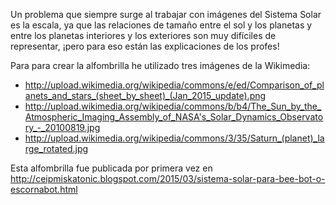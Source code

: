 Un problema que siempre surge al trabajar con imágenes del Sistema Solar es la escala, ya que las relaciones de tamaño entre el sol y los planetas y entre los planetas interiores y los exteriores son muy difíciles de representar, ¡pero para eso están las explicaciones de los profes!

Para para crear la alfombrilla he utilizado tres imágenes de la Wikimedia:
* http://upload.wikimedia.org/wikipedia/commons/e/ed/Comparison_of_planets_and_stars_(sheet_by_sheet)_(Jan_2015_update).png
* http://upload.wikimedia.org/wikipedia/commons/b/b4/The_Sun_by_the_Atmospheric_Imaging_Assembly_of_NASA's_Solar_Dynamics_Observatory_-_20100819.jpg
* http://upload.wikimedia.org/wikipedia/commons/3/35/Saturn_(planet)_large_rotated.jpg

Esta alfombrilla fue publicada por primera vez en http://ceipmiskatonic.blogspot.com/2015/03/sistema-solar-para-bee-bot-o-escornabot.html
